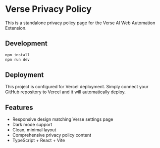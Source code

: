 # Verse Privacy Policy

This is a standalone privacy policy page for the Verse AI Web Automation Extension.

## Development

```bash
npm install
npm run dev
```

## Deployment

This project is configured for Vercel deployment. Simply connect your GitHub repository to Vercel and it will automatically deploy.

## Features

- Responsive design matching Verse settings page
- Dark mode support
- Clean, minimal layout
- Comprehensive privacy policy content
- TypeScript + React + Vite

